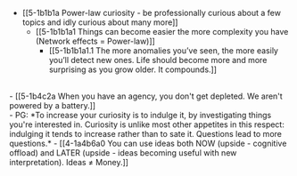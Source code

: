 - [[5-1b1b1a Power-law curiosity - be professionally curious about a few topics and idly curious about many more]]
  - [[5-1b1b1a1 Things can become easier the more complexity you have (Network effects = Power-law)]]
    - [[5-1b1b1a1.1 The more anomalies you’ve seen, the more easily you’ll detect new ones. Life should become more and more surprising as you grow older. It compounds.]]
<br>
- [[5-1b4c2a When you have an agency, you don't get depleted. We aren't powered by a battery.]]
<br>
- PG: *To increase your curiosity is to indulge it, by investigating things you're interested in. Curiosity is unlike most other appetites in this respect: indulging it tends to increase rather than to sate it. Questions lead to more questions.*
- [[4-1a4b6a0 You can use ideas both NOW (upside - cognitive offload) and LATER (upside - ideas becoming useful with new interpretation). Ideas ≠ Money.]]
